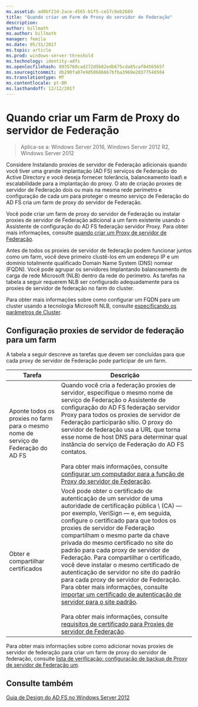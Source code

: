 ```yaml
---
ms.assetid: ad0bf21d-2ace-4565-b1f5-ce57c8eb2689
title: "Quando criar um Farm de Proxy do servidor de Federação"
description: 
author: billmath
ms.author: billmath
manager: femila
ms.date: 05/31/2017
ms.topic: article
ms.prod: windows-server-threshold
ms.technology: identity-adfs
ms.openlocfilehash: 8935760cad272d5b82edb675cda85caf0456565f
ms.sourcegitcommit: db290fa07e9d50686667bfba3969e20377548504
ms.translationtype: MT
ms.contentlocale: pt-BR
ms.lasthandoff: 12/12/2017
---
```

# <a name="when-to-create-a-federation-server-proxy-farm"></a>Quando criar um Farm de Proxy do servidor de Federação

>Aplica-se a: Windows Server 2016, Windows Server 2012 R2, Windows Server 2012

Considere Instalando proxies de servidor de Federação adicionais quando você tiver uma grande implantação \(AD FS\) serviços de Federação do Active Directory e você deseja fornecer tolerância, balanceamento load\ e escalabilidade para a implantação do proxy. O ato de criação proxies de servidor de Federação dois ou mais na mesma rede perímetro e configuração de cada um para proteger o mesmo serviço de Federação do AD FS cria um farm de proxy do servidor de Federação.  
  
Você pode criar um farm de proxy do servidor de Federação ou instalar proxies de servidor de Federação adicional a um farm existente usando o Assistente de configuração do AD FS federação servidor Proxy. Para obter mais informações, consulte [quando criar um Proxy de servidor de Federação](When-to-Create-a-Federation-Server-Proxy.md).  
  
Antes de todos os proxies de servidor de federação podem funcionar juntos como um farm, você deve primeiro clustê-los em um endereço IP e um domínio totalmente qualificado Domain Name System \(DNS\) nomear \(FQDN\). Você pode agrupar os servidores Implantando balanceamento de carga de rede Microsoft \(NLB\) dentro da rede do perímetro. As tarefas na tabela a seguir requerem NLB ser configurado adequadamente para os proxies de servidor de federação no farm do cluster.  
  
Para obter mais informações sobre como configurar um FQDN para um cluster usando a tecnologia Microsoft NLB, consulte [especificando os parâmetros de Cluster](https://go.microsoft.com/fwlink/?linkid=74651).  
  
## <a name="configuring-federation-server-proxies-for-a-farm"></a>Configuração proxies de servidor de federação para um farm  
A tabela a seguir descreve as tarefas que devem ser concluídas para que cada proxy de servidor de Federação pode participar de um farm.  
  
|Tarefa|Descrição|  
|--------|---------------|  
|Aponte todos os proxies no farm para o mesmo nome de serviço de Federação do AD FS|Quando você cria a federação proxies de servidor, especifique o mesmo nome de serviço de Federação o Assistente de configuração do AD FS federação servidor Proxy para todos os proxies de servidor de Federação participarão sítio. O proxy do servidor de federação usa a URL que torna esse nome de host DNS para determinar qual instância do serviço de Federação do AD FS contatos.<br /><br />Para obter mais informações, consulte [configurar um computador para a função de Proxy do servidor de Federação](../../ad-fs/deployment/Configure-a-Computer-for-the-Federation-Server-Proxy-Role.md).|  
|Obter e compartilhar certificados|Você pode obter o certificado de autenticação de um servidor de uma autoridade de certificação pública \ (CA\) — por exemplo, VeriSign — e, em seguida, configure o certificado para que todos os proxies de servidor de Federação compartilham o mesmo parte da chave privada do mesmo certificado no site do padrão para cada proxy de servidor de Federação. Para compartilhar o certificado, você deve instalar o mesmo certificado de autenticação de servidor no site do padrão para cada proxy de servidor de Federação. Para obter mais informações, consulte [importar um certificado de autenticação de servidor para o site padrão](../../ad-fs/deployment/Import-a-Server-Authentication-Certificate-to-the-Default-Web-Site.md).<br /><br />Para obter mais informações, consulte [requisitos de certificado para Proxies de servidor de Federação](Certificate-Requirements-for-Federation-Server-Proxies.md).|  
  
Para obter mais informações sobre como adicionar novas proxies de servidor de federação para criar um farm de proxy do servidor de federação, consulte [lista de verificação: configuração de backup de Proxy de servidor de Federação um](../../ad-fs/deployment/Checklist--Setting-Up-a-Federation-Server-Proxy.md).  
  
## <a name="see-also"></a>Consulte também
[Guia de Design do AD FS no Windows Server 2012](AD-FS-Design-Guide-in-Windows-Server-2012.md)
